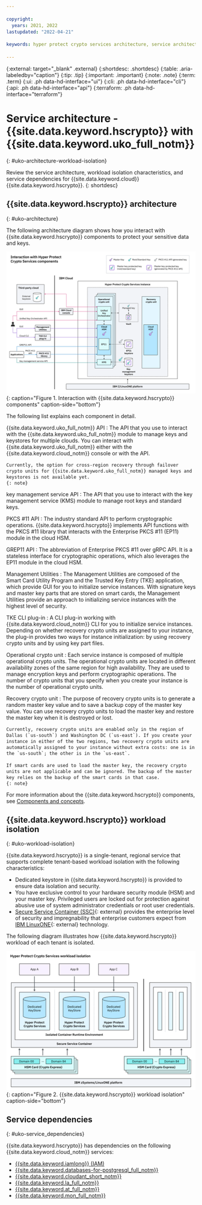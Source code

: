 ```yaml
---

copyright:
  years: 2021, 2022
lastupdated: "2022-04-21"

keywords: hyper protect crypto services architecture, service architecture, architecture diagram, workload isolation, crypto units, secure service container, ssc, public isolation for hyper protect crypto services, compute isolation for hyper protect crypto services

---
```


{:external: target="_blank" .external}
{:shortdesc: .shortdesc}
{:table: .aria-labeledby="caption"}
{:tip: .tip}
{:important: .important}
{:note: .note}
{:term: .term}
{:ui: .ph data-hd-interface="ui"}
{:cli: .ph data-hd-interface="cli"}
{:api: .ph data-hd-interface="api"}
{:terraform: .ph data-hd-interface="terraform"}


# Service architecture - {{site.data.keyword.hscrypto}} with {{site.data.keyword.uko_full_notm}}
{: #uko-architecture-workload-isolation}

Review the service architecture, workload isolation characteristics, and service dependencies for {{site.data.keyword.cloud}} {{site.data.keyword.hscrypto}}.
{: shortdesc}

## {{site.data.keyword.hscrypto}} architecture
{: #uko-architecture}

The following architecture diagram shows how you interact with {{site.data.keyword.hscrypto}} components to protect your sensitive data and keys.

![Service instance components](/images/hs-crypto-components-uko.svg "Service instance components"){: caption="Figure 1. Interaction with {{site.data.keyword.hscrypto}} components" caption-side="bottom"}

The following list explains each component in detail.

{{site.data.keyword.uko_full_notm}} API
:   The API that you use to interact with the {{site.data.keyword.uko_full_notm}} module to manage keys and keystores for multiple clouds. You can interact with {{site.data.keyword.uko_full_notm}} either with the {{site.data.keyword.cloud_notm}} console or with the API.

    Currently, the option for cross-region recovery through failover crypto units for {{site.data.keyword.uko_full_notm}} managed keys and keystores is not available yet.
    {: note}

key management service API
:   The API that you use to interact with the key management service (KMS) module to manage root keys and standard keys.

PKCS #11 API
:   The industry standard API to perform cryptographic operations. {{site.data.keyword.hscrypto}} implements API functions with the PKCS #11 library that interacts with the Enterprise PKCS #11 (EP11) module in the cloud HSM.

GREP11 API
:   The abbreviation of Enterprise PKCS #11 over gRPC API. It is a stateless interface for cryptographic operations, which also leverages the EP11 module in the cloud HSM.

Management Utilities
:   The Management Utilities are composed of the Smart Card Utility Program and the Trusted Key Entry (TKE) application, which provide GUI for you to initialize service instances. With signature keys and master key parts that are stored on smart cards, the Management Utilities provide an approach to initializing service instances with the highest level of security.

TKE CLI plug-in
:   A CLI plug-in working with {{site.data.keyword.cloud_notm}} CLI for you to initialize service instances. Depending on whether recovery crypto units are assigned to your instance, the plug-in provides two ways for instance initialization: by using recovery crypto units and by using key part files.

Operational crypto unit
:   Each service instance is composed of multiple operational crypto units. The operational crypto units are located in different availability zones of the same region for high availability. They are used to manage encryption keys and perform cryptographic operations. The number of crypto units that you specify when you create your instance is the number of operational crypto units.

Recovery crypto unit
:   The purpose of recovery crypto units is to generate a random master key value and to save a backup copy of the master key value. You can use recovery crypto units to load the master key and restore the master key when it is destroyed or lost.

    Currently, recovery crypto units are enabled only in the region of Dallas (`us-south`) and Washington DC (`us-east`). If you create your instance in either of the two regions, two recovery crypto units are automatically assigned to your instance without extra costs: one is in the `us-south`; the other is in the `us-east`.

    If smart cards are used to load the master key, the recovery crypto units are not applicable and can be ignored. The backup of the master key relies on the backup of the smart cards in that case.
    {: note}

For more information about the {{site.data.keyword.hscrypto}} components, see [Components and concepts](/docs/hs-crypto?topic=hs-crypto-uko-understand-concepts).

## {{site.data.keyword.hscrypto}} workload isolation
{: #uko-workload-isolation}

{{site.data.keyword.hscrypto}} is a single-tenant, regional service that supports complete tenant-based workload isolation with the following characteristics:

- Dedicated keystore in {{site.data.keyword.hscrypto}} is provided to ensure data isolation and security.
- You have exclusive control to your hardware security module (HSM) and your master key. Privileged users are locked out for protection against abusive use of system administrator credentials or root user credentials.
- [Secure Service Container (SSC)](https://www.ibm.com/marketplace/secure-service-container){: external} provides the enterprise level of security and impregnability that enterprise customers expect from [IBM LinuxONE](https://www.ibm.com/it-infrastructure/linuxone){: external} technology.

The following diagram illustrates how {{site.data.keyword.hscrypto}} workload of each tenant is isolated.

![{{site.data.keyword.hscrypto}} workload isolation](/images/workload-isolation.svg "{{site.data.keyword.hscrypto}} workload isolation"){: caption="Figure 2. {{site.data.keyword.hscrypto}} workload isolation" caption-side="bottom"}

## Service dependencies
{: #uko-service_dependencies}

{{site.data.keyword.hscrypto}} has dependencies on the following {{site.data.keyword.cloud_notm}} services:

- [{{site.data.keyword.iamlong}} (IAM)](/docs/account?topic=account-iamoverview)
- [{{site.data.keyword.databases-for-postgresql_full_notm}}](/docs/databases-for-postgresql?topic=databases-for-postgresql-getting-started)
- [{{site.data.keyword.cloudant_short_notm}}](/docs/Cloudant?topic=Cloudant-getting-started-with-cloudant)
- [{{site.data.keyword.la_full_notm}}](/docs/log-analysis?topic=log-analysis-getting-started)
- [{{site.data.keyword.at_full_notm}}](/docs/activity-tracker?topic=activity-tracker-getting-started)
- [{{site.data.keyword.mon_full_notm}}](/docs/monitoring?topic=monitoring-getting-started)

